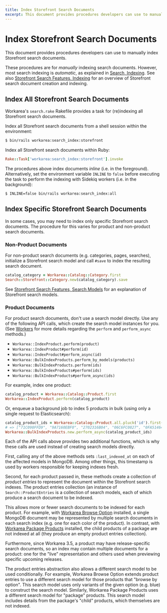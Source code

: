 ```yaml
---
title: Index Storefront Search Documents
excerpt: This document provides procedures developers can use to manually index Storefront search documents.
---
```


Index Storefront Search Documents
================================================================================

This document provides procedures developers can use to manually index Storefront search documents.

These procedures are for _manually_ indexing search documents. However, most search indexing is _automatic_, as explained in [Search, Indexing](searching.html#indexing_7).
See also [Storefront Search Features, Indexing](storefront-search-features.html#indexing_11) for an overview of Storefront search document creation and indexing.


Index All Storefront Search Documents
--------------------------------------------------------------------------------

Workarea's `search.rake` Rakefile provides a task for (re)indexing all Storefront search documents.

Index all Storefront search documents from a shell session within the environment:

```bash
$ bin/rails workarea:search_index:storefront
```

Index all Storefront search documents within Ruby:

```ruby
Rake::Task['workarea:search_index:storefront'].invoke
```

The procedures above index documents _inline_ (i.e. in the foreground).
Alternatively, set the environment variable `INLINE` to `false` before executing the task to perform the indexing with Sidekiq workers (i.e. in the background):

```bash
$ INLINE=false bin/rails workarea:search_index:all
```


Index Specific Storefront Search Documents
--------------------------------------------------------------------------------

In some cases, you may need to index only specific Storefront search documents.
The procedure for this varies for product and non-product search documents.


### Non-Product Documents

For non-product search documents (e.g. categories, pages, searches), initialize a Storefront search model and call `#save` to index the resulting search document.

```ruby
catalog_category = Workarea::Catalog::Category.first
Search::Storefront::Category.new(catalog_category).save
```

See [Storefront Search Features, Search Models](storefront-search-features.html#search-models_12) for an explanation of Storefront search models.


### Product Documents

For product search documents, don't use a search model directly.
Use any of the following API calls, which create the search model instances for you.
(See [Workers](workers.html) for more details regarding the `perform` and `perform_async` methods.)

* `Workarea::IndexProduct.perform(product)`
* `Workarea::IndexProduct#perform(id)`
* `Workarea::IndexProduct#perform_async(id)`
* `Workarea::BulkIndexProducts.perform_by_models(products)`
* `Workarea::BulkIndexProducts.perform(ids)`
* `Workarea::BulkIndexProducts#perform(ids)`
* `Workarea::BulkIndexProducts#perform_async(ids)`

For example, index one product:

```ruby
catalog_product = Workarea::Catalog::Product.first
Workarea::IndexProduct.perform(catalog_product)
```

Or, enqueue a background job to index 5 products in bulk (using only a single request to Elasticsearch):

```ruby
catalog_product_ids = Workarea::Catalog::Product.all.pluck('id').first(5)
# => ["71C098FFD9", "9A7160EBF0", "2702316B04", "06C6FC0827", "0FA514641B"]
Workarea::BulkIndexProducts.new.perform_async(catalog_product_ids)
```

Each of the API calls above provides two additional functions, which is why these calls are used instead of creating search models directly.

First, calling any of the above methods sets `:last_indexed_at` on each of the affected models in MongoDB.
Among other things, this timestamp is used by workers responsible for keeping indexes fresh.

Second, for each product passed in, these methods create a collection of _product entries_ to represent the document within the Storefront search indexes.
The product entries collection (an instance of `Search::ProductEntries` is a collection of search models, each of which produce a search document to be indexed.

This allows more or fewer search documents to be indexed for each product.
For example, with [Workarea Browse Option](https://github.com/workarea-commerce/workarea-browse-option) installed, a single MongoDB document may be represented by multiple search documents in each search index (e.g. one for each color of the product).
In contrast, with [Workarea Package Products](https://github.com/workarea-commerce/workarea-package-products) installed, the child products of a package are not indexed at all (they produce an empty product entries collection).

Furthermore, since Workarea 3.5, a product may have release-specific search documents, so an index may contain multiple documents for a product: one for the "live" representation and others used when previewing specific upcoming releases.

The product entries abstraction also allows a different search model to be used conditionally.
For example, Workarea Browse Option extends product entries to use a different search model for those products that "browse by option".
This search model uses only variants of the given option (e.g. blue) to construct the search model.
Similarly, Workarea Package Products uses a different search model for "package" products.
This search model includes details from the package's "child" products, which themselves are not indexed.
